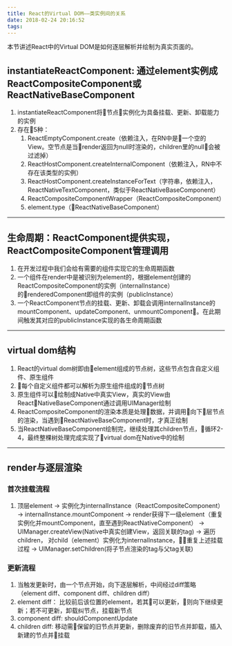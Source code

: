 ```yaml
---
title: React的Virtual DOM——类实例间的关系
date: 2018-02-24 20:16:52
tags:
---
```

本节讲述React中的Virtual DOM是如何逐层解析并绘制为真实页面的。
<!-- more -->

## instantiateReactComponent: 通过element实例成ReactCompositeComponent或ReactNativeBaseComponent        

1. instantiateReactComponent将节点实例化为具备挂载、更新、卸载能力的实例
2. 存在5种：
    1. ReactEmptyComponent.create（依赖注入，在RN中是一个空的View。空节点是当render返回为null时渲染的，children里的null会被过滤掉）
    2. ReactHostComponent.createInternalComponent（依赖注入，RN中不存在该类型的实例）
    3. ReactHostComponent.createInstanceForText（字符串，依赖注入，ReactNativeTextComponent，类似于ReactNativeBaseComponent）
    4. ReactCompositeComponentWrapper（ReactCompositeComponent） 
    5. element.type（ReactNativeBaseComponent）

*******

## 生命周期：ReactComponent提供实现，ReactCompositeComponent管理调用       

1. 在开发过程中我们会给有需要的组件实现它的生命周期函数
2. 一个组件在render中是被识别为element的，根据element创建的ReactCompositeComponent的实例（internalInstance）的renderedComponent即组件的实例（publicInstance）
3. 一个ReactComponent节点的挂载、更新、卸载会调用internalInstance的mountComponent、updateComponent、unmountComponent。在此期间触发其对应的publicInstance实现的各生命周期函数

*******

## virtual dom结构            

1. React的virtual dom树即由element组成的节点树，这些节点包含自定义组件、原生组件
2. 每个自定义组件都可以解析为原生组件组成的节点树
3. 原生组件可以绘制成Native中真实View，真实的View由ReactNativeBaseComponent通过调用UIManager绘制
4. ReactCompositeComponent的渲染本质是处理数据，并调用向下层节点的渲染，当遇到ReactNativeBaseComponent时，才真正绘制
5. 当ReactNativeBaseComponent绘制完，继续处理其children节点，循环2-4，最终整棵树处理完成实现了virtual dom在Native中的绘制

*******

## render与逐层渲染          

### 首次挂载流程   
1. 顶层element -> 实例化为internalInstance（ReactCompositeComponent） -> internalInstance.mountComponent -> render获得下一级element（重复实例化并mountComponent，直至遇到ReactNativeComponent） -> UIManager.createView(Native中真实创建View，返回关联的tag) -> 遍历children， 对child（element）实例化为internalInstance，重复上述挂载过程 -> UIManager.setChildren(将子节点渲染的tag与父tag关联)    

### 更新流程
1. 当触发更新时，由一个节点开始，向下逐层解析，中间经过diff策略（element diff、component diff、children diff）   
2. element diff： 比较前后该位置的element，若其可以更新，则向下继续更新；若不可更新，卸载纠节点，挂载新节点
3. component diff: shouldComponentUpdate
4. children diff: 移动需保留的旧节点并更新，删除废弃的旧节点并卸载，插入新建的节点并挂载